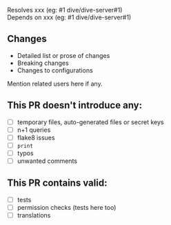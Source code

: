 Resolves xxx (eg: #1 dive/dive-server#1) \
Depends on xxx (eg: #1 dive/dive-server#1)

## Changes

* Detailed list or prose of changes
* Breaking changes
* Changes to configurations

Mention related users here if any.

## This PR doesn't introduce any:

- [ ] temporary files, auto-generated files or secret keys
- [ ] n+1 queries
- [ ] flake8 issues
- [ ] `print`
- [ ] typos
- [ ] unwanted comments

## This PR contains valid:

- [ ] tests
- [ ] permission checks (tests here too)
- [ ] translations

